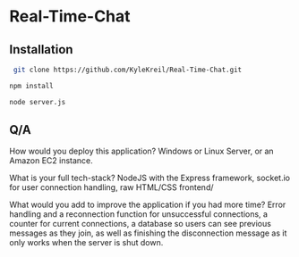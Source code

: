 # Real-Time-Chat

## Installation

  ```sh
   git clone https://github.com/KyleKreil/Real-Time-Chat.git
   ```
   ```sh
   npm install
   ```
   ```sh
   node server.js
   ```

## Q/A
How would you deploy this application?
Windows or Linux Server, or an Amazon EC2 instance.

What is your full tech-stack?
NodeJS with the Express framework, socket.io for user connection handling, raw HTML/CSS frontend/

What would you add to improve the application if you had more time?
Error handling and a reconnection function for unsuccessful connections, a counter for current connections, a database so users can see previous messages as they join, as well as finishing the disconnection message as it only works when the server is shut down.

